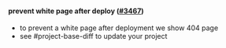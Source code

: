 #### prevent white page after deploy ([#3467](https://github.com/shopsys/shopsys/pull/{pullRequestId}))

-   to prevent a white page after deployment we show 404 page
-   see #project-base-diff to update your project
